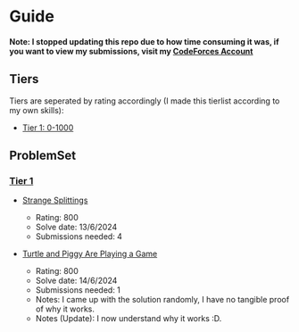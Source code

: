 # Guide

#### Note: I stopped updating this repo due to how time consuming it was, if you want to view my submissions, visit my [CodeForces Account](https://codeforces.com/profile/bonesvalley)

## Tiers

Tiers are seperated by rating accordingly (I made this tierlist according to my own skills):

- [Tier 1: 0-1000](https://github.com/Nouredeen/codeforces?tab=readme-ov-file#tier-1)

## ProblemSet

### [Tier 1](https://github.com/Nouredeen/codeforces/blob/main/src/main/java/Tier1/Solutions.java)

- [Strange Splittings](https://codeforces.com/problemset/problem/1984/A)
    - Rating: 800
    - Solve date: 13/6/2024
    - Submissions needed: 4

- [Turtle and Piggy Are Playing a Game](https://codeforces.com/problemset/problem/1981/A)
  - Rating: 800
  - Solve date: 14/6/2024
  - Submissions needed: 1
  - Notes: I came up with the solution randomly, I have no tangible proof of why it works.
  - Notes (Update): I now understand why it works :D.
